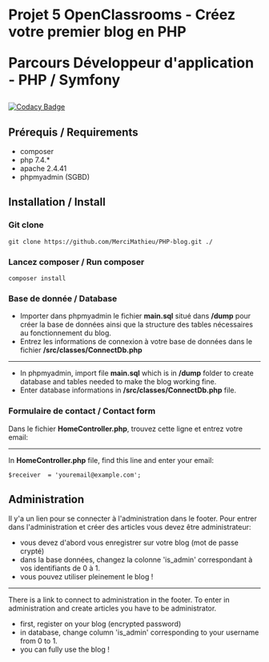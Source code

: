 # <p>Projet 5 OpenClassrooms - Créez votre premier blog en PHP</p> <p>Parcours Développeur d'application - PHP / Symfony</p>

[![Codacy Badge](https://app.codacy.com/project/badge/Grade/e35cb77262d74e9386743380006bd8d3)](https://www.codacy.com?utm_source=github.com&amp;utm_medium=referral&amp;utm_content=MerciMathieu/PHP-blog&amp;utm_campaign=Badge_Grade)

## Prérequis / Requirements
*   composer
*   php 7.4.*
*   apache 2.4.41
*   phpmyadmin (SGBD)

## Installation / Install

### Git clone

    git clone https://github.com/MerciMathieu/PHP-blog.git ./

### Lancez composer / Run composer

    composer install

### Base de donnée / Database

*   Importer dans phpmyadmin le fichier **main.sql** situé dans **/dump** pour créer la base de données ainsi que la structure des tables nécessaires au fonctionnement du blog. 
*   Entrez les informations de connexion à votre base de données dans le fichier **/src/classes/ConnectDb.php**

---

*   In phpmyadmin, import file **main.sql** which is in **/dump** folder to create database and tables needed to make the blog working fine. 
*   Enter database informations in **/src/classes/ConnectDb.php** file. 

### Formulaire de contact / Contact form

Dans le fichier  **HomeController.php**, trouvez cette ligne et entrez votre email: 

---

In  **HomeController.php** file, find this line and enter your email:

    $receiver  = 'youremail@example.com';

## Administration

Il y'a un lien pour se connecter à l'administration dans le footer. 
Pour entrer dans l'administration et créer des articles vous devez être administrateur:
*   vous devez d'abord vous enregistrer sur votre blog (mot de passe crypté)
*   dans la base données, changez la colonne 'is_admin' correspondant à vos identifiants de 0 à 1.
*   vous pouvez utiliser pleinement le blog !

---

There is a link to connect to administration in the footer.
To enter in administration and create articles you have to be administrator. 
*   first, register on your blog (encrypted password)
*   in database, change column 'is_admin' corresponding to your username from 0 to 1.
*   you can fully use the blog !
